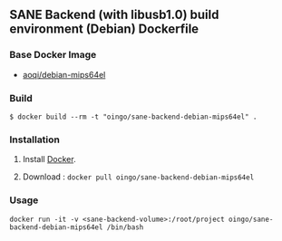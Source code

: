 ## SANE Backend (with libusb1.0) build environment (Debian) Dockerfile


### Base Docker Image

* [aoqi/debian-mips64el](https://hub.docker.com/r/aoqi/debian-mips64el)

### Build

```
$ docker build --rm -t "oingo/sane-backend-debian-mips64el" .
```

### Installation

1. Install [Docker](https://www.docker.com/).

2. Download : `docker pull oingo/sane-backend-debian-mips64el`


### Usage

    docker run -it -v <sane-backend-volume>:/root/project oingo/sane-backend-debian-mips64el /bin/bash
